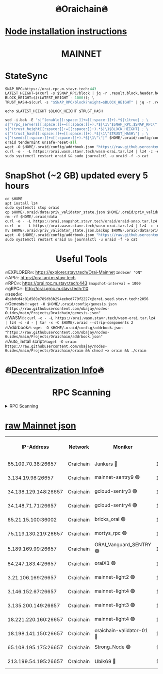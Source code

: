 <h1 align="center"> 🔥Oraichain🔥</h1>

[Node installation instructions](https://github.com/obajay/nodes-Guides/tree/main/Projects/Oraichain)
=
<h1 align="center"> MAINNET</h1>

# StateSync
```python
SNAP_RPC=https://orai.rpc.m.stavr.tech:443
LATEST_HEIGHT=$(curl -s $SNAP_RPC/block | jq -r .result.block.header.height); \
BLOCK_HEIGHT=$((LATEST_HEIGHT - 1000)); \
TRUST_HASH=$(curl -s "$SNAP_RPC/block?height=$BLOCK_HEIGHT" | jq -r .result.block_id.hash)

echo $LATEST_HEIGHT $BLOCK_HEIGHT $TRUST_HASH

sed -i.bak -E "s|^(enable[[:space:]]+=[[:space:]]+).*$|\1true| ; \
s|^(rpc_servers[[:space:]]+=[[:space:]]+).*$|\1\"$SNAP_RPC,$SNAP_RPC\"| ; \
s|^(trust_height[[:space:]]+=[[:space:]]+).*$|\1$BLOCK_HEIGHT| ; \
s|^(trust_hash[[:space:]]+=[[:space:]]+).*$|\1\"$TRUST_HASH\"| ; \
s|^(seeds[[:space:]]+=[[:space:]]+).*$|\1\"\"|" $HOME/.oraid/config/config.toml
oraid tendermint unsafe-reset-all
wget -O $HOME/.oraid/config/addrbook.json "https://raw.githubusercontent.com/obajay/nodes-Guides/main/Projects/Oraichain/addrbook.json"
curl -o - -L https://orai.wasm.stavr.tech/wasm-orai.tar.lz4 | lz4 -c -d - | tar -x -C $HOME/.oraid --strip-components 2
sudo systemctl restart oraid && sudo journalctl -u oraid -f -o cat
```
# SnapShot (~2 GB) updated every 5 hours
```python
cd $HOME
apt install lz4
sudo systemctl stop oraid
cp $HOME/.oraid/data/priv_validator_state.json $HOME/.oraid/priv_validator_state.json.backup
rm -rf $HOME/.oraid/data
curl -o - -L https://orai.snapshot.stavr.tech/oraid/oraid-snap.tar.lz4 | lz4 -c -d - | tar -x -C $HOME/.oraid --strip-components 2
curl -o - -L https://orai.wasm.stavr.tech/wasm-orai.tar.lz4 | lz4 -c -d - | tar -x -C $HOME/.oraid --strip-components 2
mv $HOME/.oraid/priv_validator_state.json.backup $HOME/.oraid/data/priv_validator_state.json
wget -O $HOME/.oraid/config/addrbook.json "https://raw.githubusercontent.com/obajay/nodes-Guides/main/Projects/Oraichain/addrbook.json"
sudo systemctl restart oraid && journalctl -u oraid -f -o cat
```

 <h1 align="center"> Useful Tools</h1>

🔥EXPLORER🔥:     https://explorer.stavr.tech/Orai-Mainnet        `Indexer "ON"` \
🔥API🔥:          https://orai.api.m.stavr.tech \
🔥RPC🔥:          https://orai.rpc.m.stavr.tech:443              `Snapshot-interval = 1000` \
🔥gRPC🔥:         http://orai.grpc.m.stavr.tech:110 \
🔥seed🔥:      `4babdcd4c81d589e789db3b294eebcd779f2227c@orai.seed.stavr.tech:2056` \
🔥Genesis🔥:   `wget -O $HOME/.oraid/config/genesis.json "https://raw.githubusercontent.com/obajay/nodes-Guides/main/Projects/Oraichain/genesis.json"` \
🔥WASM🔥:      `curl -o - -L https://orai.wasm.stavr.tech/wasm-orai.tar.lz4 | lz4 -c -d - | tar -x -C $HOME/.oraid --strip-components 2` \
🔥Addrbook🔥:  `wget -O $HOME/.oraid/config/addrbook.json "https://raw.githubusercontent.com/obajay/nodes-Guides/main/Projects/Oraichain/addrbook.json"` \
🔥Auto_install script🔥:`wget -O oraim https://raw.githubusercontent.com/obajay/nodes-Guides/main/Projects/Oraichain/oraim && chmod +x oraim && ./oraim`

🔥[Decentralization Info](https://github.com/obajay/StateSync-snapshots/tree/main/Projects/Oraichain/Decentralization)🔥
=
<h1 align="center"> RPC Scanning</h1>

<details>
<summary>RPC Scanning</summary>

<h2 align="center"> We scan nodes in real time every 4 hours. And we provide the final result of RPC endpoints.
We cannot influence the operation of these nodes in any way. </h2>


```python
If Voting Power is higher than 0 --> then the Node is a validator of the network and may be subject to attack and be a potential threat to the chain.
```
```python
We marked such validators with a red symbol
```

</details>

[raw Mainnet json](https://rpc-check.oraim.stavr.tech/oraim/rpc-oraim-result.json)
=


<table><tr><th>IP-Address</th><th>Network</th><th>Moniker</th><th>Latest Block Height</th><th>Earliest Block Height</th><th>Catching Up</th><th>Tx Index</th><th>Voting Power</th><th>Scan Time</th></tr><tr><td>65.109.70.38:26657</td><td>Oraichain</td><td>Junkers 🔴</td><td>17222131</td><td>0</td><td>False</td><td>off</td><td>197427</td><td>2024-03-28T22:29:20.693388152UTC</td></tr><tr><td>3.134.19.98:26657</td><td>Oraichain</td><td>mainnet-sentry9 🟢</td><td>17222076</td><td>1</td><td>False</td><td>on</td><td>0</td><td>2024-03-28T22:28:31.562475835UTC</td></tr><tr><td>34.138.129.148:26657</td><td>Oraichain</td><td>gcloud-sentry3 🟢</td><td>17222095</td><td>1</td><td>False</td><td>on</td><td>0</td><td>2024-03-28T22:28:46.588129187UTC</td></tr><tr><td>34.148.71.71:26657</td><td>Oraichain</td><td>gcloud-sentry4 🟢</td><td>17222105</td><td>1</td><td>False</td><td>on</td><td>0</td><td>2024-03-28T22:28:56.308007857UTC</td></tr><tr><td>65.21.15.100:36002</td><td>Oraichain</td><td>bricks_orai 🟢</td><td>17222121</td><td>15848470</td><td>False</td><td>on</td><td>0</td><td>2024-03-28T22:29:11.814680531UTC</td></tr><tr><td>75.119.130.219:26657</td><td>Oraichain</td><td>mortys_rpc 🟢</td><td>17222105</td><td>15960001</td><td>False</td><td>on</td><td>0</td><td>2024-03-28T22:28:56.604347854UTC</td></tr><tr><td>5.189.169.99:26657</td><td>Oraichain</td><td>ORAI_Vanguard_SENTRY 🟢</td><td>17222052</td><td>16090001</td><td>False</td><td>off</td><td>0</td><td>2024-03-28T22:28:02.474533260UTC</td></tr><tr><td>84.247.183.4:26657</td><td>Oraichain</td><td>oraiX1 🟢</td><td>17199400</td><td>16177601</td><td>False</td><td>on</td><td>0</td><td>2024-03-28T22:29:14.269886078UTC</td></tr><tr><td>3.21.106.169:26657</td><td>Oraichain</td><td>mainnet-light2 🟢</td><td>17222071</td><td>16436001</td><td>False</td><td>on</td><td>0</td><td>2024-03-28T22:28:21.746782880UTC</td></tr><tr><td>3.146.152.67:26657</td><td>Oraichain</td><td>mainnet-light4 🟢</td><td>17222082</td><td>16436001</td><td>False</td><td>on</td><td>0</td><td>2024-03-28T22:28:32.297277388UTC</td></tr><tr><td>3.135.200.149:26657</td><td>Oraichain</td><td>mainnet-light3 🟢</td><td>17222086</td><td>16436001</td><td>False</td><td>on</td><td>0</td><td>2024-03-28T22:28:39.163704700UTC</td></tr><tr><td>18.221.220.160:26657</td><td>Oraichain</td><td>mainnet-light4 🟢</td><td>17222092</td><td>16588001</td><td>False</td><td>on</td><td>0</td><td>2024-03-28T22:28:43.907264813UTC</td></tr><tr><td>18.198.141.150:26657</td><td>Oraichain</td><td>oraichain-validator-01 🔴</td><td>17222117</td><td>16650390</td><td>False</td><td>on</td><td>32575</td><td>2024-03-28T22:29:07.177400851UTC</td></tr><tr><td>65.108.195.175:26657</td><td>Oraichain</td><td>Strong_Node 🟢</td><td>17222104</td><td>17045001</td><td>False</td><td>on</td><td>0</td><td>2024-03-28T22:28:55.678264922UTC</td></tr><tr><td>213.199.54.195:26657</td><td>Oraichain</td><td>Ubik69 🔴</td><td>17222055</td><td>17214001</td><td>False</td><td>on</td><td>1841</td><td>2024-03-28T22:28:04.798044221UTC</td></tr></table>
